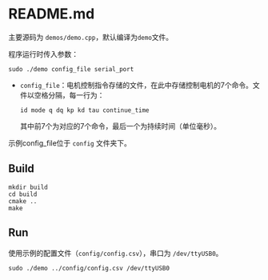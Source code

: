 # README.md

主要源码为 `demos/demo.cpp`，默认编译为`demo`文件。

程序运行时传入参数：

```shell
sudo ./demo config_file serial_port
```

- `config_file`：电机控制指令存储的文件，在此中存储控制电机的7个命令。文件以空格分隔，每一行为：

  ```shell
  id mode q dq kp kd tau continue_time
  ```

    其中前7个为对应的7个命令，最后一个为持续时间（单位毫秒）。

示例config_file位于 `config` 文件夹下。

## Build
```shell
mkdir build
cd build
cmake ..
make
```

## Run
使用示例的配置文件（`config/config.csv`），串口为 `/dev/ttyUSB0`。
```shell
sudo ./demo ../config/config.csv /dev/ttyUSB0
```

